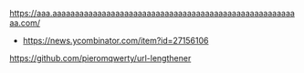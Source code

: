 
https://aaa.aaaaaaaaaaaaaaaaaaaaaaaaaaaaaaaaaaaaaaaaaaaaaaaaaaaaaaaa.com/
* https://news.ycombinator.com/item?id=27156106

https://github.com/pieromqwerty/url-lengthener